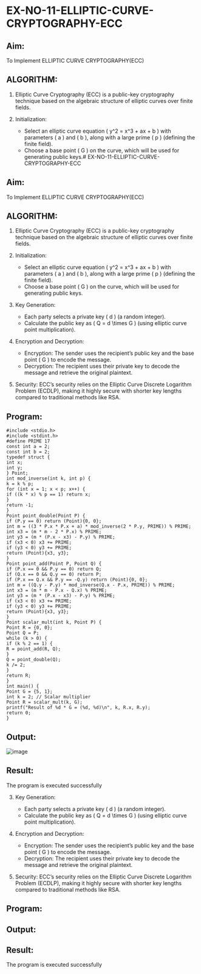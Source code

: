 # EX-NO-11-ELLIPTIC-CURVE-CRYPTOGRAPHY-ECC

## Aim:
To Implement ELLIPTIC CURVE CRYPTOGRAPHY(ECC)


## ALGORITHM:

1. Elliptic Curve Cryptography (ECC) is a public-key cryptography technique based on the algebraic structure of elliptic curves over finite fields.

2. Initialization:
   - Select an elliptic curve equation \( y^2 = x^3 + ax + b \) with parameters \( a \) and \( b \), along with a large prime \( p \) (defining the finite field).
   - Choose a base point \( G \) on the curve, which will be used for generating public keys.# EX-NO-11-ELLIPTIC-CURVE-CRYPTOGRAPHY-ECC

## Aim:
To Implement ELLIPTIC CURVE CRYPTOGRAPHY(ECC)


## ALGORITHM:

1. Elliptic Curve Cryptography (ECC) is a public-key cryptography technique based on the algebraic structure of elliptic curves over finite fields.

2. Initialization:
   - Select an elliptic curve equation \( y^2 = x^3 + ax + b \) with parameters \( a \) and \( b \), along with a large prime \( p \) (defining the finite field).
   - Choose a base point \( G \) on the curve, which will be used for generating public keys.

3. Key Generation:
   - Each party selects a private key \( d \) (a random integer).
   - Calculate the public key as \( Q = d \times G \) (using elliptic curve point multiplication).

4. Encryption and Decryption:
   - Encryption: The sender uses the recipient’s public key and the base point \( G \) to encode the message.
   - Decryption: The recipient uses their private key to decode the message and retrieve the original plaintext.

5. Security: ECC’s security relies on the Elliptic Curve Discrete Logarithm Problem (ECDLP), making it highly secure with shorter key lengths compared to traditional methods like RSA.

## Program:
```
#include <stdio.h> 
#include <stdint.h> 
#define PRIME 17
const int a = 2; 
const int b = 2; 
typedef struct {
int x; 
int y; 
} Point; 
int mod_inverse(int k, int p) { 
k = k % p; 
for (int x = 1; x < p; x++) { 
if ((k * x) % p == 1) return x; 
} 
return -1; 
} 
Point point_double(Point P) { 
if (P.y == 0) return (Point){0, 0}; 
int m = ((3 * P.x * P.x + a) * mod_inverse(2 * P.y, PRIME)) % PRIME; 
int x3 = (m * m - 2 * P.x) % PRIME; 
int y3 = (m * (P.x - x3) - P.y) % PRIME; 
if (x3 < 0) x3 += PRIME; 
if (y3 < 0) y3 += PRIME; 
return (Point){x3, y3}; 
} 
Point point_add(Point P, Point Q) { 
if (P.x == 0 && P.y == 0) return Q; 
if (Q.x == 0 && Q.y == 0) return P; 
if (P.x == Q.x && P.y == -Q.y) return (Point){0, 0}; 
int m = ((Q.y - P.y) * mod_inverse(Q.x - P.x, PRIME)) % PRIME; 
int x3 = (m * m - P.x - Q.x) % PRIME; 
int y3 = (m * (P.x - x3) - P.y) % PRIME; 
if (x3 < 0) x3 += PRIME; 
if (y3 < 0) y3 += PRIME; 
return (Point){x3, y3}; 
} 
Point scalar_mult(int k, Point P) { 
Point R = {0, 0}; 
Point Q = P; 
while (k > 0) { 
if (k % 2 == 1) { 
R = point_add(R, Q); 
} 
Q = point_double(Q); 
k /= 2; 
} 
return R; 
} 
int main() { 
Point G = {5, 1}; 
int k = 2; // Scalar multiplier 
Point R = scalar_mult(k, G); 
printf("Result of %d * G = (%d, %d)\n", k, R.x, R.y); 
return 0; 
}
```


## Output:
![image](https://github.com/user-attachments/assets/7f6fc301-7961-433b-8757-6070ea62a412)


## Result:
The program is executed successfully



3. Key Generation:
   - Each party selects a private key \( d \) (a random integer).
   - Calculate the public key as \( Q = d \times G \) (using elliptic curve point multiplication).

4. Encryption and Decryption:
   - Encryption: The sender uses the recipient’s public key and the base point \( G \) to encode the message.
   - Decryption: The recipient uses their private key to decode the message and retrieve the original plaintext.

5. Security: ECC’s security relies on the Elliptic Curve Discrete Logarithm Problem (ECDLP), making it highly secure with shorter key lengths compared to traditional methods like RSA.

## Program:



## Output:


## Result:
The program is executed successfully

